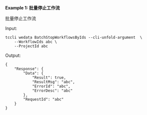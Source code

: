 **Example 1: 批量停止工作流**

批量停止工作流

Input: 

```
tccli wedata BatchStopWorkflowsByIds --cli-unfold-argument  \
    --WorkflowIds abc \
    --ProjectId abc
```

Output: 
```
{
    "Response": {
        "Data": {
            "Result": true,
            "ResultMsg": "abc",
            "ErrorId": "abc",
            "ErrorDesc": "abc"
        },
        "RequestId": "abc"
    }
}
```


